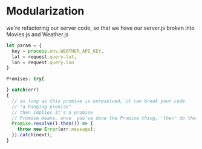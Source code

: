 # Modularization

we're refactoring our server code, so that we have our server.js broken into Movies.js and Weather.js

``` JavaScript
let param = {
  key = process.env.WEATHER_API_KEY,
  lat = request.query.lat,
  lon = request.query.lon
}

Promises: try{

} catch(err)
{
  // as long as this promise is unresolved, it can break your code 
  // "a hanging promise"
  // then implies it's a promise
  // Promise means, once  you've done the Promise thing, 'then' do the thing that comes after `then`
  Promise.resolve().then(() => {
    throw new Error(err.message);
  }).catch(next);
}
```
